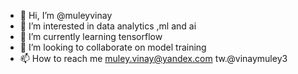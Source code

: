 - 👋 Hi, I’m @muleyvinay
- 👀 I’m interested in data analytics ,ml and ai
- 🌱 I’m currently learning tensorflow
- 💞️ I’m looking to collaborate on model training
- 📫 How to reach me muley.vinay@yandex.com tw.@vinaymuley3

<!---
muleyvinay/muleyvinay is a ✨ special ✨ repository because its `README.md` (this file) appears on your GitHub profile.
You can click the Preview link to take a look at your changes.
--->
